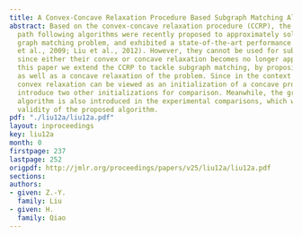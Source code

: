 ```yaml
---
title: A Convex-Concave Relaxation Procedure Based Subgraph Matching Algorithm
abstract: Based on the convex-concave relaxation procedure (CCRP), the (extended)
  path following algorithms were recently proposed to approximately solve the equal-sized
  graph matching problem, and exhibited a state-of-the-art performance (Zaslavskiy
  et al., 2009; Liu et al., 2012). However, they cannot be used for subgraph matching
  since either their convex or concave relaxation becomes no longer applicable. In
  this paper we extend the CCRP to tackle subgraph matching, by proposing a convex
  as well as a concave relaxation of the problem. Since in the context of CCRP, the
  convex relaxation can be viewed as an initialization of a concave programming, we
  introduce two other initializations for comparison. Meanwhile, the graduated assignment
  algorithm is also introduced in the experimental comparisons, which witness the
  validity of the proposed algorithm.
pdf: "./liu12a/liu12a.pdf"
layout: inproceedings
key: liu12a
month: 0
firstpage: 237
lastpage: 252
origpdf: http://jmlr.org/proceedings/papers/v25/liu12a/liu12a.pdf
sections: 
authors:
- given: Z.-Y.
  family: Liu
- given: H.
  family: Qiao
---
```


